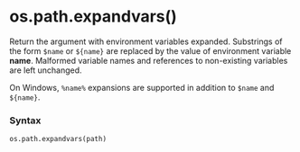# os.path.expandvars()

Return the argument with environment variables expanded. Substrings of the form `$name` or `${name}` are replaced by the value of environment variable **name**. Malformed variable names and references to non-existing variables are left unchanged.

On Windows, `%name%` expansions are supported in addition to `$name` and `${name}`.

### Syntax

```python
os.path.expandvars(path)
```